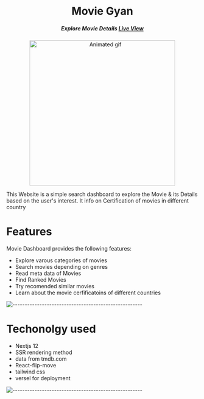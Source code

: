 
<h1 align="center"> Movie Gyan </h1>

<h5 align="center">Explore Movie Details <a href="https://movie-explorer-five.vercel.app/">Live View</a>  </h5>

<p align="center"> 
<img src="movie_gyan.gif" alt="Animated gif" height="382px">
</p>

<p>This Website is a simple search dashboard to explore the Movie & its Details based on the user's interest. It info on Certification of movies in different country</p>


# Features

Movie Dashboard provides the following features:

- Explore varous categories of movies
- Search movies depending on genres
- Read meta data of Movies
- Find Ranked Movies
- Try recomended similar movies
- Learn about the movie cerfificatoins of different countries


![-----------------------------------------------------](https://raw.githubusercontent.com/andreasbm/readme/master/assets/lines/rainbow.png)


# Techonolgy used

- Nextjs 12
- SSR rendering method
- data from tmdb.com
- React-flip-move
- tailwind css
- versel for deployment

![-----------------------------------------------------](https://raw.githubusercontent.com/andreasbm/readme/master/assets/lines/rainbow.png)

